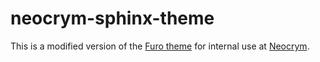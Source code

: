 # neocrym-sphinx-theme

This is a modified version of the [Furo theme](https://github.com/pradyunsg/furo) for internal use at [Neocrym](https://www.neocrym.com).
